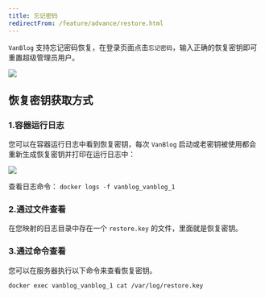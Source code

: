 ```yaml
---
title: 忘记密码
redirectFrom: /feature/advance/restore.html
---
```


`VanBlog` 支持忘记密码恢复，在登录页面点击`忘记密码`，输入正确的恢复密钥即可重置超级管理员用户。

![](https://pic.mereith.com/img/471a81dc548ad543814a6bbf7315ccf1.clipboard-2022-09-20.png)

## 恢复密钥获取方式

### 1.容器运行日志

您可以在容器运行日志中看到恢复密钥，每次 `VanBlog` 启动或老密钥被使用都会重新生成恢复密钥并打印在运行日志中：

![](https://pic.mereith.com/img/471a81dc548ad543814a6bbf7315ccf1.clipboard-2022-09-20.png)

查看日志命令： `docker logs -f vanblog_vanblog_1`

### 2.通过文件查看

在您映射的日志目录中存在一个 `restore.key` 的文件，里面就是恢复密钥。

### 3.通过命令查看

您可以在服务器执行以下命令来查看恢复密钥。

```
docker exec vanblog_vanblog_1 cat /var/log/restore.key
```
